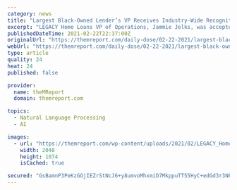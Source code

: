 ```yaml
---
category: news
title: "Largest Black-Owned Lender’s VP Receives Industry-Wide Recognition"
excerpt: "LEGACY Home Loans VP of Operations, Jammie Jelks, was accepted into Forbes Real Estate Council and named a NAMMBA \"Visionary.\" At a time when some real est"
publishedDateTime: 2021-02-22T22:37:00Z
originalUrl: "https://themreport.com/daily-dose/02-22-2021/largest-black-owned-lenders-vp-receives-industry-wide-recognition"
webUrl: "https://themreport.com/daily-dose/02-22-2021/largest-black-owned-lenders-vp-receives-industry-wide-recognition"
type: article
quality: 24
heat: 24
published: false

provider:
  name: theMReport
  domain: themreport.com

topics:
  - Natural Language Processing
  - AI

images:
  - url: "https://themreport.com/wp-content/uploads/2021/02/LEGACY_Home_Loans_Logo-scaled.jpg"
    width: 2048
    height: 1074
    isCached: true

secured: "GsBamnP3PeKzGOjIEZrStNcJ6+y8umvoMhxmiD7MkppuTT55HyC+edGd3r3NPLKl1dERrEAztLzThElJz1IPGN+ZeSltkY+06L5IYE7RHSYe2ZSxoOEpFuQpPgAV/7TMJx0XkMb3TZbkjphzxh0k2B6zVxlGHPF2t6dYd9XCg9Z6ypE+Tp9HnKyHpkHzTjo7UENxVCEQJClBbdER7GQQUo9Nie6oEmqisnlbVnM6p0O4+C0zP/phRX+/F73/kEURzsR3qdWXqJtJmK0h1E0Sg7O/jKApTsbV+DfBgxrFNMOv7H51Vg9HjanMzwwCglXc3mEWxC3rRRcHswIbEy/QVGMImg1fuT87kz1iC5ZXQGI=;By/qzlmj455zdtwK6lo7pw=="
---
```


